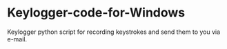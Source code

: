 # Keylogger-code-for-Windows
Keylogger python script for recording keystrokes and send them to you via e-mail.
